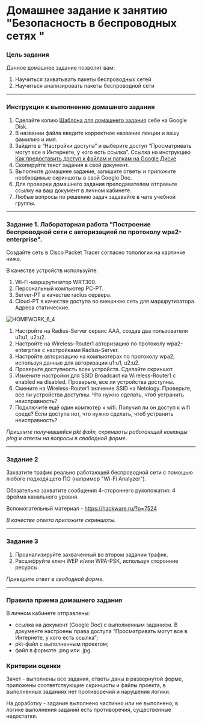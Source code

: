 # Домашнее задание к занятию "Безопасность в беспроводных сетях "

### Цель задания

Данное домашнее задание позволит вам:

1. Научиться захватывать пакеты беспроводных сетей
3. Научиться анализировать пакеты беспроводной сети

------

### Инструкция к выполнению домашнего задания

1. Сделайте копию [Шаблона для домашнего задания](https://docs.google.com/document/d/1youKpKm_JrC0UzDyUslIZW2E2bIv5OVlm_TQDvH5Pvs/edit) себе на Google Disk.
2. В названии файла введите корректное название лекции и вашу фамилию и имя.
3. Зайдите в “Настройки доступа” и выберите доступ “Просматривать могут все в Интернете, у кого есть ссылка”.  Ссылка на инструкцию [Как предоставить доступ к файлам и папкам на Google Диске](https://support.google.com/docs/answer/2494822?hl=ru&co=GENIE.Platform%3DDesktop)
4. Скопируйте текст задания в свой документ.
5. Выполните домашнее задание, запишите ответы и приложите необходимые скриншоты в свой Google Doc.
6. Для проверки домашнего задания преподавателем отправьте ссылку на ваш документ в личном кабинете.
7. Любые вопросы по решению задач задавайте в чате учебной группы.

---

### Задание 1. Лабораторная работа "Построение беспроводной сети с авторизацией по протоколу wpa2-enterprise".

Создайте сеть в Сisco Packet Tracer согласно топологии на картинке ниже.

В качестве устройств используйте: 
1. Wi-Fi-маршрутизатор WRT300.
2. Персональный компьютер PC-PT.
3. Server-PT в качестве radius сервера.
4. Cloud-PT в качестве доступа во внешнюю сеть для маршрутизатора.
Адреса статические. 

![HOMEWORK_6_4](https://user-images.githubusercontent.com/40097402/171293324-a328ef81-abb0-4c89-95fc-465a4cba309e.jpg)

1. Настройте на Radius-Server сервис AAA, создав два пользователя u1:u1, u2:u2.
2. Настройте на Wireless-Router1 авторизацию по протоколу wpa2-enterprise с настройками Radius-Server.
3. Настройте авторизацию на компьютерах по протоколу wpa2, используя данные для авторизации u1:u1, u2:u2.
4. Проверьте доступность всех устройств. Сделайте скриншот.
5. Измените настройки для SSID Broadcact на  Wireless-Router1 с enabled на disabled. Проверьте, все ли устройства доступны.
6. Смените на Wireless-Router1 значение SSID на Netology. Проверьте, все ли устройства доступны. Что нужно сделать, чтоб устранить неисправность?
7. Подключите ещё один компютер к wifi. Получил ли он доступ к wifi среде? Если доступа нет, что нужно сделать, чтоб устранить неисправность?

*Пришлите получившийся pkt файл, скриншоты работающей команды ping и ответы на вопросы в свободной форме.*

---

### Задание 2

Захватите трафик реально работающей беспроводной сети с помощью любого подходящего ПО (например "Wi-Fi Analyzer").

Обязательно захватите сообщения 4-стороннего рукопожатия: 4 фрейма канального уровня.

Вспомогательный материал - https://hackware.ru/?p=7524 

*В качестве ответа приложите скриншоты.*

---

### Задание 3

1. Проанализируйте захваченный во втором задании трафик. 
2. Расшифруйте ключ WEP и/или WPA-PSK, используя сторонние ресурсы.

*Приведите ответ в свободной форме.*

---

### Правила приема домашнего задания

В личном кабинете отправлены:

- ссылка на документ (Google Doc) с выполненным заданием. В документе настроены права доступа “Просматривать могут все в Интернете, у кого есть ссылка”;
- pkt-файл с выполненным проектом;
- файл в формате .png или .jpg.

### Критерии оценки

Зачет - выполнены все задания, ответы даны в развернутой форме, приложены соответствующие скриншоты и файлы проекта, в выполненных заданиях нет противоречий и нарушения логики.

На доработку - задание выполнено частично или не выполнено, в логике выполнения заданий есть противоречия, существенные недостатки.

